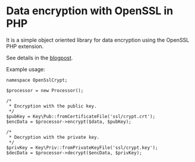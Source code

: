 Data encryption with OpenSSL in PHP
===================================

It is a simple object oriented library for data encryption using the OpenSSL PHP extension.

See details in the [blogpost](http://blog.debug.cz/2012/05/data-encryption-with-openssl-in-php.html).

Example usage:

    namespace OpenSslCrypt;
 
    $processor = new Processor();
 
    /*
     * Encryption with the public key.
     */
    $pubKey = Key\Pub::fromCertificateFile('ssl/crypt.crt');
    $encData = $processor->encrypt($data, $pubKey);
 
    /*
     * Decryption with the private key.
     */
    $privKey = Key\Priv::fromPrivateKeyFile('ssl/crypt.key');
    $decData = $processor->decrypt($encData, $privKey);